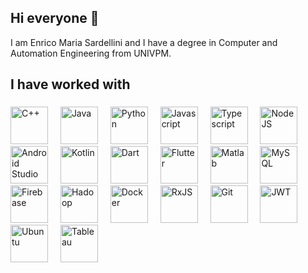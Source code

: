 ## Hi everyone 👋

<p align="left">I am Enrico Maria Sardellini and I have a degree in Computer and Automation Engineering from UNIVPM.</p>

###

<h2 align="left">I have worked with</h2>

###

<div align="left">
  <img src="https://cdn.jsdelivr.net/gh/devicons/devicon/icons/cplusplus/cplusplus-original.svg" height="60rem" title="C++"  />
  <img width="12" />
  <img src="https://cdn.jsdelivr.net/gh/devicons/devicon/icons/java/java-original.svg" height="60rem" title="Java"  />
  <img width="12" />
  <img src="https://cdn.jsdelivr.net/gh/devicons/devicon/icons/python/python-original.svg" height="60rem" title="Python"  />
  <img width="12" />
  <img src="https://cdn.jsdelivr.net/gh/devicons/devicon/icons/javascript/javascript-original.svg" height="60rem" title="Javascript"  />
  <img width="12" />
  <img src="https://cdn.jsdelivr.net/gh/devicons/devicon/icons/typescript/typescript-original.svg" height="60rem" title="Typescript"  />
  <img width="12" />
  <img src="https://cdn.jsdelivr.net/gh/devicons/devicon/icons/nodejs/nodejs-original.svg" height="60rem" title="NodeJS"  />
  <img width="12" />
  <img src="https://cdn.jsdelivr.net/gh/devicons/devicon/icons/androidstudio/androidstudio-original.svg" height="60rem" title="Android Studio"  />
  <img width="12" />
  <img src="https://cdn.jsdelivr.net/gh/devicons/devicon/icons/kotlin/kotlin-original.svg" height="60rem" title="Kotlin"  />
  <img width="12" />
  <img src="https://cdn.jsdelivr.net/gh/devicons/devicon/icons/dart/dart-original.svg" height="60rem" title="Dart"  />
  <img width="12" />
  <img src="https://cdn.jsdelivr.net/gh/devicons/devicon/icons/flutter/flutter-original.svg" height="60rem" title="Flutter"  />
  <img width="12" />
  <img src="https://cdn.jsdelivr.net/gh/devicons/devicon/icons/matlab/matlab-original.svg" height="60rem" title="Matlab"  />
  <img width="12" />
  <img src="https://cdn.jsdelivr.net/gh/devicons/devicon/icons/mysql/mysql-original.svg" height="60rem" title="MySQL"  />
  <img width="12" />
  <img src="https://upload.wikimedia.org/wikipedia/commons/f/fd/Firebase_Logo_%28No_wordmark%29_%282024-%29.svg" height="60rem" title="Firebase"  />
  <img width="12" />
  <img src="https://cdn.jsdelivr.net/gh/devicons/devicon/icons/hadoop/hadoop-original.svg" height="60rem" title="Hadoop"  />
  <img width="12" />
  <img src="https://cdn.jsdelivr.net/gh/devicons/devicon/icons/docker/docker-original.svg" height="60rem" title="Docker"  />
  <img width="12" />
  <img src="https://cdn.jsdelivr.net/gh/devicons/devicon/icons/rxjs/rxjs-original.svg" height="60rem" title="RxJS"  />
  <img width="12" />
  <img src="https://upload.wikimedia.org/wikipedia/commons/thumb/3/3f/Git_icon.svg/2048px-Git_icon.svg.png" height="60rem" title="Git"  />
  <img width="12" />
  <img src="https://jwt.io/img/pic_logo.svg" height="60rem" title="JWT"  />
  <img width="12" />
  <img src="https://upload.wikimedia.org/wikipedia/commons/9/9e/UbuntuCoF.svg" height="60rem" title="Ubuntu"  />
  <img width="12" />
  <img src="https://cdn.worldvectorlogo.com/logos/tableau-software.svg" height="60rem" title="Tableau">
</div>
